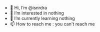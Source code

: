 - 👋 Hi, I’m @isnrdra
- 👀 I’m interested in nothing
- 🌱 I’m currently learning nothing
- 📫 How to reach me : you can't reach me

<!---
isnrdra/isnrdra is a ✨ special ✨ repository because its `README.md` (this file) appears on your GitHub profile.
You can click the Preview link to take a look at your changes.
--->
